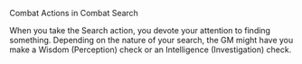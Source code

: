 Combat
Actions in Combat
Search
        <p>
          When you take the Search action, you devote your attention to finding something. Depending on the nature of your search, the GM might have you make a Wisdom (Perception) check or an Intelligence (Investigation) check.
        </p>
